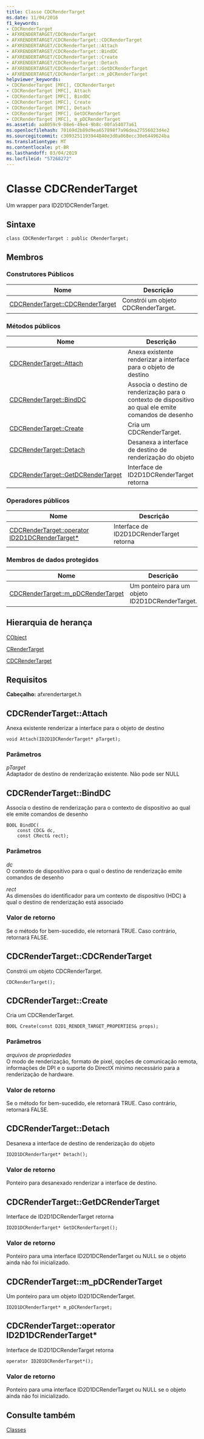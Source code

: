 ```yaml
---
title: Classe CDCRenderTarget
ms.date: 11/04/2016
f1_keywords:
- CDCRenderTarget
- AFXRENDERTARGET/CDCRenderTarget
- AFXRENDERTARGET/CDCRenderTarget::CDCRenderTarget
- AFXRENDERTARGET/CDCRenderTarget::Attach
- AFXRENDERTARGET/CDCRenderTarget::BindDC
- AFXRENDERTARGET/CDCRenderTarget::Create
- AFXRENDERTARGET/CDCRenderTarget::Detach
- AFXRENDERTARGET/CDCRenderTarget::GetDCRenderTarget
- AFXRENDERTARGET/CDCRenderTarget::m_pDCRenderTarget
helpviewer_keywords:
- CDCRenderTarget [MFC], CDCRenderTarget
- CDCRenderTarget [MFC], Attach
- CDCRenderTarget [MFC], BindDC
- CDCRenderTarget [MFC], Create
- CDCRenderTarget [MFC], Detach
- CDCRenderTarget [MFC], GetDCRenderTarget
- CDCRenderTarget [MFC], m_pDCRenderTarget
ms.assetid: aa8059c9-08e6-49e4-9b8c-00fa54077a61
ms.openlocfilehash: 70169d2b89d9ea657898f7a96dea27556023d4e2
ms.sourcegitcommit: c3093251193944840e3d0a068ecc30e6449624ba
ms.translationtype: MT
ms.contentlocale: pt-BR
ms.lasthandoff: 03/04/2019
ms.locfileid: "57268272"
---
```

# <a name="cdcrendertarget-class"></a>Classe CDCRenderTarget

Um wrapper para ID2D1DCRenderTarget.

## <a name="syntax"></a>Sintaxe

```
class CDCRenderTarget : public CRenderTarget;
```

## <a name="members"></a>Membros

### <a name="public-constructors"></a>Construtores Públicos

|Nome|Descrição|
|----------|-----------------|
|[CDCRenderTarget::CDCRenderTarget](#cdcrendertarget)|Constrói um objeto CDCRenderTarget.|

### <a name="public-methods"></a>Métodos públicos

|Nome|Descrição|
|----------|-----------------|
|[CDCRenderTarget::Attach](#attach)|Anexa existente renderizar a interface para o objeto de destino|
|[CDCRenderTarget::BindDC](#binddc)|Associa o destino de renderização para o contexto de dispositivo ao qual ele emite comandos de desenho|
|[CDCRenderTarget::Create](#create)|Cria um CDCRenderTarget.|
|[CDCRenderTarget::Detach](#detach)|Desanexa a interface de destino de renderização do objeto|
|[CDCRenderTarget::GetDCRenderTarget](#getdcrendertarget)|Interface de ID2D1DCRenderTarget retorna|

### <a name="public-operators"></a>Operadores públicos

|Nome|Descrição|
|----------|-----------------|
|[CDCRenderTarget::operator ID2D1DCRenderTarget*](#operator_id2d1dcrendertarget_star)|Interface de ID2D1DCRenderTarget retorna|

### <a name="protected-data-members"></a>Membros de dados protegidos

|Nome|Descrição|
|----------|-----------------|
|[CDCRenderTarget::m_pDCRenderTarget](#m_pdcrendertarget)|Um ponteiro para um objeto ID2D1DCRenderTarget.|

## <a name="inheritance-hierarchy"></a>Hierarquia de herança

[CObject](../../mfc/reference/cobject-class.md)

[CRenderTarget](../../mfc/reference/crendertarget-class.md)

[CDCRenderTarget](../../mfc/reference/cdcrendertarget-class.md)

## <a name="requirements"></a>Requisitos

**Cabeçalho:** afxrendertarget.h

##  <a name="attach"></a>  CDCRenderTarget::Attach

Anexa existente renderizar a interface para o objeto de destino

```
void Attach(ID2D1DCRenderTarget* pTarget);
```

### <a name="parameters"></a>Parâmetros

*pTarget*<br/>
Adaptador de destino de renderização existente. Não pode ser NULL

##  <a name="binddc"></a>  CDCRenderTarget::BindDC

Associa o destino de renderização para o contexto de dispositivo ao qual ele emite comandos de desenho

```
BOOL BindDC(
    const CDC& dc,
    const CRect& rect);
```

### <a name="parameters"></a>Parâmetros

*dc*<br/>
O contexto de dispositivo para o qual o destino de renderização emite comandos de desenho

*rect*<br/>
As dimensões do identificador para um contexto de dispositivo (HDC) à qual o destino de renderização está associado

### <a name="return-value"></a>Valor de retorno

Se o método for bem-sucedido, ele retornará TRUE. Caso contrário, retornará FALSE.

##  <a name="cdcrendertarget"></a>  CDCRenderTarget::CDCRenderTarget

Constrói um objeto CDCRenderTarget.

```
CDCRenderTarget();
```

##  <a name="create"></a>  CDCRenderTarget::Create

Cria um CDCRenderTarget.

```
BOOL Create(const D2D1_RENDER_TARGET_PROPERTIES& props);
```

### <a name="parameters"></a>Parâmetros

*arquivos de propriedades*<br/>
O modo de renderização, formato de pixel, opções de comunicação remota, informações de DPI e o suporte do DirectX mínimo necessário para a renderização de hardware.

### <a name="return-value"></a>Valor de retorno

Se o método for bem-sucedido, ele retornará TRUE. Caso contrário, retornará FALSE.

##  <a name="detach"></a>  CDCRenderTarget::Detach

Desanexa a interface de destino de renderização do objeto

```
ID2D1DCRenderTarget* Detach();
```

### <a name="return-value"></a>Valor de retorno

Ponteiro para desanexado renderizar a interface de destino.

##  <a name="getdcrendertarget"></a>  CDCRenderTarget::GetDCRenderTarget

Interface de ID2D1DCRenderTarget retorna

```
ID2D1DCRenderTarget* GetDCRenderTarget();
```

### <a name="return-value"></a>Valor de retorno

Ponteiro para uma interface ID2D1DCRenderTarget ou NULL se o objeto ainda não foi inicializado.

##  <a name="m_pdcrendertarget"></a>  CDCRenderTarget::m_pDCRenderTarget

Um ponteiro para um objeto ID2D1DCRenderTarget.

```
ID2D1DCRenderTarget* m_pDCRenderTarget;
```

##  <a name="operator_id2d1dcrendertarget_star"></a>  CDCRenderTarget::operator ID2D1DCRenderTarget*

Interface de ID2D1DCRenderTarget retorna

```
operator ID2D1DCRenderTarget*();
```

### <a name="return-value"></a>Valor de retorno

Ponteiro para uma interface ID2D1DCRenderTarget ou NULL se o objeto ainda não foi inicializado.

## <a name="see-also"></a>Consulte também

[Classes](../../mfc/reference/mfc-classes.md)
